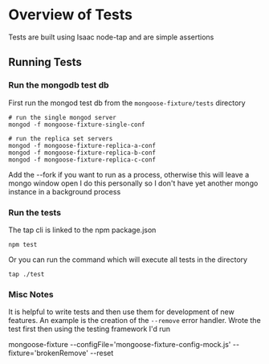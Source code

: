 # Overview of Tests

Tests are built using Isaac node-tap and are simple assertions

## Running Tests

### Run the mongodb test db
First run the mongod test db from the ``mongoose-fixture/tests`` directory
   
    # run the single mongod server
    mongod -f mongoose-fixture-single-conf

    # run the replica set servers
    mongod -f mongoose-fixture-replica-a-conf
    mongod -f mongoose-fixture-replica-b-conf
    mongod -f mongoose-fixture-replica-c-conf

Add the --fork if you want to run as a process, otherwise this will leave a mongo window open
I do this personally so I don't have yet another mongo instance in a background process

### Run the tests

The tap cli is linked to the npm package.json

    npm test

Or you can run the command which will execute all tests in the directory

    tap ./test

### Misc Notes

It is helpful to write tests and then use them for development of new features.  An example is the creation of the `--remove` error handler.  Wrote the test first then using the testing framework I'd run

   mongoose-fixture --configFile='mongoose-fixture-config-mock.js' --fixture='brokenRemove' --reset
